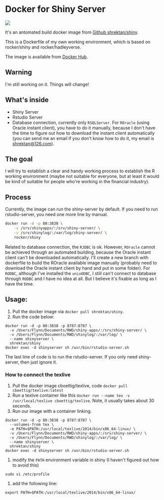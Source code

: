 Docker for Shiny Server
=======================

[![](https://images.microbadger.com/badges/image/shrektan/shiny.svg)](https://microbadger.com/images/shrektan/shiny "Get your own image badge on microbadger.com")

It's an antomated build docker image from [Github shrektan/shiny](https://github.com/shrektan/shiny).

This is a Dockerfile of my own working environment, which is based on rocker/shiny and rocker/hadleyverse. 

The image is available from [Docker Hub](https://hub.docker.com/r/shrektan/shiny/).

## Warning

I'm still working on it. Things will change!

## What's inside

- Shiny Server
- Rstudio Server
- Database connection, currently only `RSQLServer`. For `ROracle` (using Oracle instant client), you have to do it manually, because I don't have the time to figure out how to download the instant client automatically (you can send me an email if you don't know how to do it, my email is shrektan@126.com). 


## The goal

I will try to establish a clear and handy working process to establish the R working environment (maybe not suitable for everyone, but at least it would be kind of suitable for people who're working in the financial industry).

## Process

Currently, the image can run the shiny-server by default. If you need to run rstudio-server, you need one more line by manual.
```sh
docker run -d -p 80:3838 \
    -v /srv/shinyapps/:/srv/shiny-server/ \
    -v /srv/shinylog/:/var/log/shiny-server/ \
    rocker/shiny
```

Related to database connection, the `RJDBC` is ok. However, `ROracle` cannot be achieved through an automated building, because the Oracle instant client can't be downloaded automatically. I'll create a new branch with dockerfile to build the ROracle available image manually (probably need to download the Oracle instant client by hand and put in some folder). For `RODBC`, although I've installed the `unixODBC`, I still can't connect to database through `RODBC` and I have no idea at all. But I believe it's fixable as long as I have the time.

## Usage:

1. Pull the docker image via `docker pull shrektan/shiny`.
1. Run the code below:  
```
docker run -d -p 80:3838 -p 8787:8787 \
  -v /Users/Flynn/Documents/RWD/shiny-apps/:/srv/shiny-server/ \
  -v /Users/Flynn/Documents/RWD/shinylog/:/var/log/ \
  --name shinyserver \
  shrektan/shiny
docker exec -d shinyserver sh /usr/bin/rstudio-server.sh
```
The last line of code is to run the rstudio-server. If you only need shiny-server, then just ignore it.

### How to connect the texlive

1. Pull the docker image cboettig/texlive, code `docker pull cboettig/texlive:latest`
1. Run a texlive container like this `docker run --name tex -v /usr/local/texlive cboettig/texlive`. Note, it usually takes about 30 seconds.
1. Run our image with a container linking.  
```
docker run -d -p 80:3838 -p 8787:8787 \
  --volumes-from tex \
  -e PATH=$PATH:/usr/local/texlive/2014/bin/x86_64-linux/ \
  -v /Users/Flynn/Documents/RWD/shiny-apps/:/srv/shiny-server/ \
  -v /Users/Flynn/Documents/RWD/shinylog/:/var/log/ \
  --name shinyserver \
  shrektan/shiny
docker exec -d shinyserver sh /usr/bin/rstudio-server.sh
```
1. modify the `PATH` environment variable in shiny (I haven't figured out how to avoid this)
```
sudo vi /etc/profile
```
1. add the following line:  
```
export PATH=$PATH:/usr/local/texlive/2014/bin/x86_64-linux/
```

